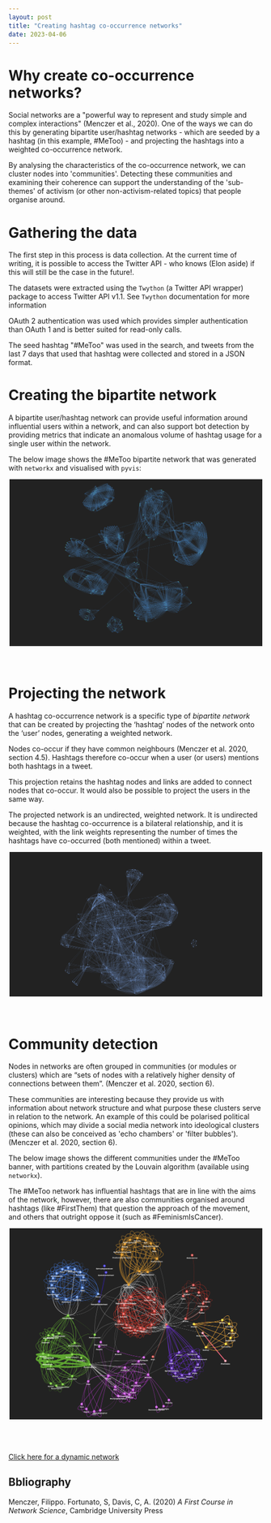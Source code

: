 ```yaml
---
layout: post
title: "Creating hashtag co-occurrence networks"
date: 2023-04-06
---
```



# Why create co-occurrence networks?
Social networks are a "powerful way to represent and study simple and complex interactions" (Menczer et al., 2020). One of the ways we can do this by generating bipartite user/hashtag networks -  which are seeded by a hashtag (in this example, #MeToo) - and projecting the hashtags into a weighted co-occurrence network. 

By analysing the characteristics of the co-occurrence network, we can cluster nodes into 'communities'. Detecting these communities and examining their coherence can support the understanding of the 'sub-themes' of activism (or other non-activism-related topics) that people organise around.

# Gathering the data
The first step in this process is data collection. At the current time of writing, it is possible to access the Twitter API - who knows (Elon aside) if this will still be the case in the future!. 

The datasets were extracted using the `Twython` (a Twitter API wrapper) package to access Twitter API v1.1. See `Twython` documentation for more information

OAuth 2 authentication was used which provides simpler authentication than OAuth 1 and is better suited for read-only calls.

The seed hashtag "#MeToo" was used in the search, and tweets from the last 7 days that used that hashtag were collected and stored in a JSON format.

# Creating the bipartite network
A bipartite user/hashtag network can provide useful information around influential users within a network, and can also support bot detection by providing metrics that indicate an anomalous volume of hashtag usage for a single user within the network. 

The below image shows the #MeToo bipartite network that was generated with `networkx` and visualised with `pyvis`:

<center><img src="images/metoo_bipartite_full.png" width="500px"/></center>
<br></br>

# Projecting the network
A hashtag co-occurrence network is a specific type of *bipartite network* that can be created by projecting the ‘hashtag’ nodes of the network onto the ‘user’ nodes, generating a weighted network. 

Nodes co-occur if they have common neighbours (Menczer et al. 2020, section 4.5). Hashtags therefore co-occur when a user (or users) mentions both hashtags in a tweet. 

This projection retains the hashtag nodes and links are added to connect nodes that co-occur. It would also be possible to project the users in the same way.

The projected network is an undirected, weighted network. It is undirected because the hashtag co-occurrence is a bilateral relationship, and it is weighted, with the link weights representing the number of times the hashtags have co-occurred (both mentioned) within a tweet.

<center><img src="images/metoo_project_whole.png" width="500px"/></center>
<br></br>

# Community detection
Nodes in networks are often grouped in communities (or modules or clusters) which are “sets of nodes with a relatively higher density of connections between them”. (Menczer et al. 2020, section 6). 

These communities are interesting because they provide us with information about network structure and what purpose these clusters serve in relation to the network. An example of this could be polarised political opinions, which may divide a social media network into ideological clusters (these can also be conceived as 'echo chambers' or 'filter bubbles'). (Menczer et al. 2020, section 6). 

The below image shows the different communities under the #MeToo banner, with partitions created by the Louvain algorithm (available using `networkx`).

The #MeToo network has influential hashtags that are in line with the aims of the network, however, there are also communities organised around hashtags (like #FirstThem) that question the approach of the movement, and others that outright oppose it (such as #FeminismIsCancer). 

<center><img src="images/metoo_l_mod_max_f.png" width="500px"/></center>

<br></br>

[Click here for a dynamic network](images/metoo_repulsion.html)

## Bbliography
Menczer, Filippo. Fortunato, S, Davis, C, A. (2020) *A First Course in Network Science*, Cambridge University Press